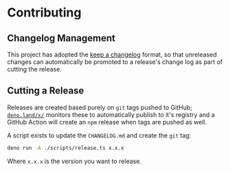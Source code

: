 # Contributing

## Changelog Management

This project has adopted the
[keep a changelog](https://keepachangelog.com/en/1.0.0/) format, so that
unreleased changes can automatically be promoted to a release's change log as
part of cutting the release.

## Cutting a Release

Releases are created based purely on `git` tags pushed to GitHub;
[`deno.land/x/`](https://deno.land/x) monitors these to automatically publish to
it's registry and a GitHub Action will create an `npm` release when tags are
pushed as well.

A script exists to update the `CHANGELOG.md` and create the `git` tag:

```sh
deno run -A ./scripts/release.ts x.x.x
```

Where `x.x.x` is the version you want to release.

